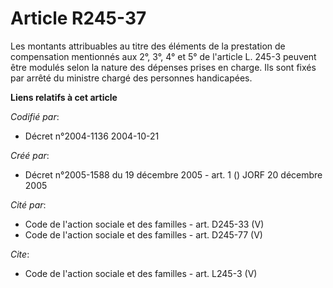 # Article R245-37

Les montants attribuables au titre des éléments de la prestation de compensation mentionnés aux 2°, 3°, 4° et 5° de l'article
L. 245-3 peuvent être modulés selon la nature des dépenses prises en charge. Ils sont fixés par arrêté du ministre chargé des
personnes handicapées.

**Liens relatifs à cet article**

_Codifié par_:

  - Décret n°2004-1136 2004-10-21

_Créé par_:

  - Décret n°2005-1588 du 19 décembre 2005 - art. 1 () JORF 20 décembre 2005

_Cité par_:

  - Code de l'action sociale et des familles - art. D245-33 (V)
  - Code de l'action sociale et des familles - art. D245-77 (V)

_Cite_:

  - Code de l'action sociale et des familles - art. L245-3 (V)

